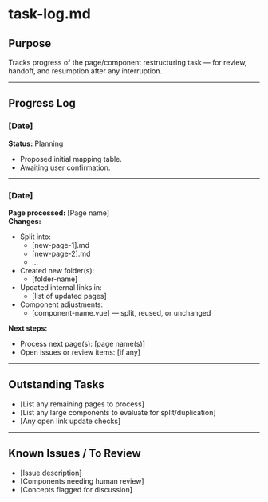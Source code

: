 # task-log.md

## Purpose
Tracks progress of the page/component restructuring task — for review, handoff, and resumption after any interruption.

---

## Progress Log

### [Date]
**Status:** Planning  
- Proposed initial mapping table.  
- Awaiting user confirmation.  

---

### [Date]
**Page processed:** [Page name]  
**Changes:**  
- Split into:  
    - [new-page-1].md  
    - [new-page-2].md  
    - ...  
- Created new folder(s):  
    - [folder-name]  
- Updated internal links in:  
    - [list of updated pages]  
- Component adjustments:  
    - [component-name.vue] — split, reused, or unchanged

**Next steps:**  
- Process next page(s): [page name(s)]  
- Open issues or review items: [if any]

---

## Outstanding Tasks
- [List any remaining pages to process]  
- [List any large components to evaluate for split/duplication]  
- [Any open link update checks]

---

## Known Issues / To Review
- [Issue description]  
- [Components needing human review]  
- [Concepts flagged for discussion]
